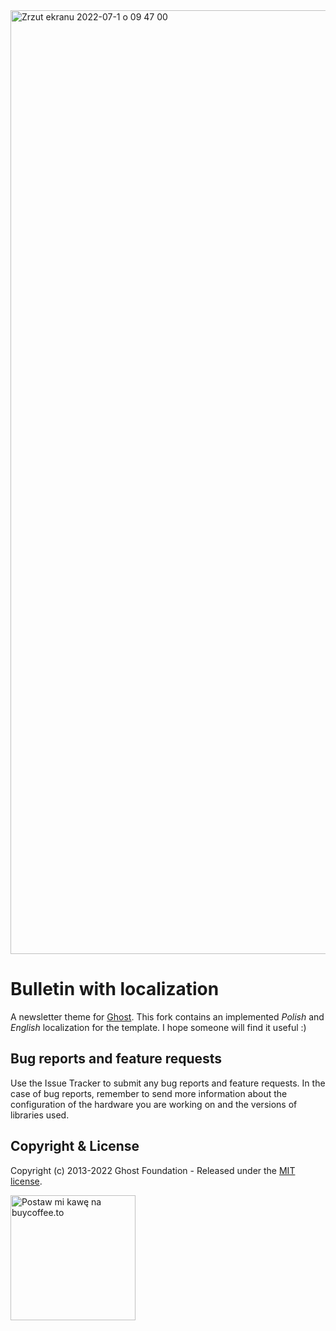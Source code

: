 <img width="1510" alt="Zrzut ekranu 2022-07-1 o 09 47 00" src="https://user-images.githubusercontent.com/10097678/176849370-2e6f936a-48fa-4065-b198-b063a7808072.png">

# Bulletin with localization

A newsletter theme for [Ghost](http://github.com/tryghost/ghost/). This fork contains an implemented *Polish* and *English* localization for the template. I hope someone will find it useful :)

## Bug reports and feature requests

Use the Issue Tracker to submit any bug reports and feature requests. In the case of bug reports, remember to send more information about the configuration of the hardware you are working on and the versions of libraries used.

## Copyright & License

Copyright (c) 2013-2022 Ghost Foundation - Released under the [MIT license](LICENSE).

<a href="https://buycoffee.to/leszekkrol" target="_blank"><img src="https://buycoffee.to/btn/buycoffeeto-btn-primary.svg" style="width: 200px" alt="Postaw mi kawę na buycoffee.to"></a>
